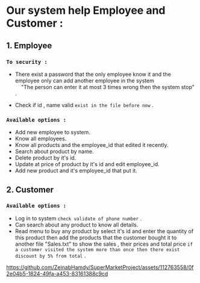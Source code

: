 
# Our system help Employee and Customer :

## 1. Employee
### ```To security : ```
* <p>There exist a password that the only employee know it and the employee only can add another employee in the system 
  <br> &nbsp &nbsp "The person can enter it at most 3 times wrong then the system stop" .</p>
* Check if id , name valid ``` exist in the file before now ``` .

### ```Available options : ``` 
* Add new employee to system.
* Know all employees.
* Know all products and the employee_id that edited it recently.
* Search about product by name.
* Delete product by it's id.
* Update at price of product by it's id and edit employee_id.
* Add new product and it's employee_id that put it.

## 2. Customer
### ```Available options : ``` 
* Log in to system ```check validate of phone number``` .
* Can search about any product to know all details.
* Read menu to buy any product by select it's id and enter the quantity of this product then add the products that the customer bought it to another file "Sales.txt"
to show the sales , their prices and total price ```if a customer visited the system more than once then there exist discount by 5% from total``` .



https://github.com/ZeinabHamdy/SuperMarketProject/assets/112763558/0f2e04b5-1824-49fa-a453-83161388c9cd

